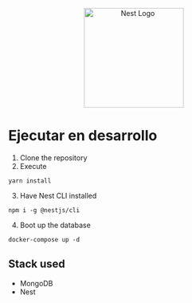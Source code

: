 <p align="center">
  <a href="http://nestjs.com/" target="blank"><img src="https://nestjs.com/img/logo-small.svg" width="200" alt="Nest Logo" /></a>
</p>

# Ejecutar en desarrollo

1. Clone the repository
2. Execute

```
yarn install
```

3. Have Nest CLI installed

```
npm i -g @nestjs/cli
```

4. Boot up the database

```
docker-compose up -d
```

## Stack used

- MongoDB
- Nest
